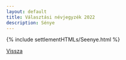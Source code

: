 ```yaml
---
layout: default
title: Választási névjegyzék 2022
description: Sénye
---
```


{% include settlementHTMLs/Seenye.html %}

[Vissza](./)